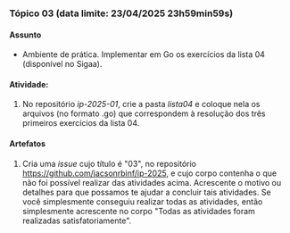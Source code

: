 ### Tópico 03 (data limite: **23/04/2025 23h59min59s**)

#### Assunto

- Ambiente de prática. Implementar em Go os exercícios da lista 04 (disponível no Sigaa).

#### Atividade:

1. No repositório *ip-2025-01*, crie a pasta *lista04* e coloque nela os arquivos (no formato .go) que correspondem à resolução dos três primeiros exercícios da lista 04.

#### Artefatos

1. Cria uma _issue_ cujo título é "03", no repositório https://github.com/jacsonrbinf/ip-2025, e cujo corpo contenha o que não foi possível realizar das atividades acima. Acrescente o motivo ou detalhes para que possamos te ajudar a concluir tais atividades. Se você simplesmente conseguiu realizar todas as atividades, então simplesmente acrescente no corpo "Todas as atividades foram realizadas satisfatoriamente". 
